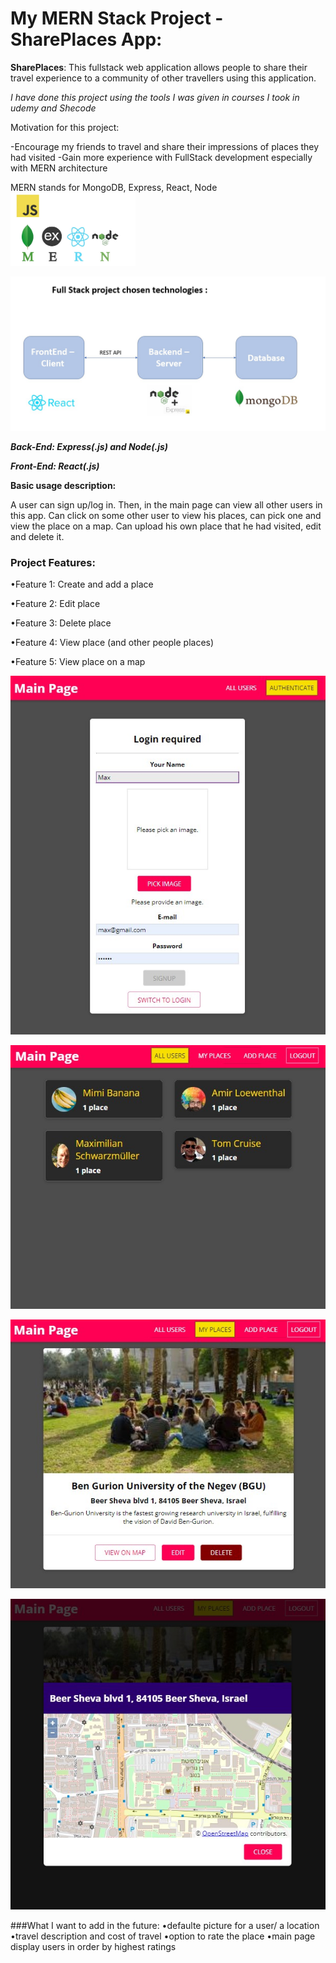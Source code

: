 # My MERN Stack Project - SharePlaces App:

**SharePlaces**: This fullstack web application allows people to share their travel experience to a community of other travellers using this application.

_I have done this project using the tools I was given in courses I took in udemy and Shecode_

Motivation for this project:

-Encourage my friends to travel and share their impressions of places they had visited
-Gain more experience with FullStack development especially with MERN architecture

MERN stands for MongoDB, Express, React, Node <img src="screen-shots/mern.jpg" width="200">

![ScreenShot](screen-shots/technologies.jpg)

**_Back-End: Express(.js) and Node(.js)_**

**_Front-End: React(.js)_**

**Basic usage description:**

A user can sign up/log in.
Then, in the main page can view all other users in this app.
Can click on some other user to view his places, can pick one and view the place on a map.
Can upload his own place that he had visited, edit and delete it.

### Project Features:

•Feature 1: Create and add a place

•Feature 2: Edit place

•Feature 3: Delete place

•Feature 4: View place (and other people places)

•Feature 5: View place on a map

![ScreenShot](screen-shots/signup.jpg)

![ScreenShot](screen-shots/first%20page.jpg)

![ScreenShot](screen-shots/myplaces.jpg)

![ScreenShot](screen-shots/view%20on%20map.jpg)

###What I want to add in the future:
•defaulte picture for a user/ a location
•travel description and cost of travel
•option to rate the place
•main page display users in order by highest ratings
